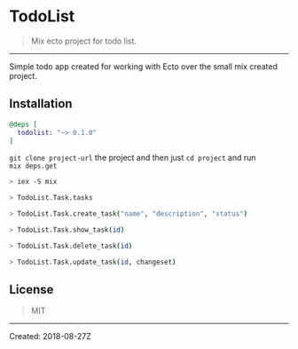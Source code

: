 # TodoList

> Mix ecto project for todo list.
---
Simple todo app created for working with Ecto over the small mix created project. 


## Installation

```elixir
@deps [
  todolist: "~> 0.1.0"
]
```
`git clone project-url` the project and then just
`cd project` and run  
`mix deps.get`

```bash
> iex -S mix

> TodoList.Task.tasks

> TodoList.Task.create_task("name", "description", "status")

> TodoList.Task.show_task(id)

> TodoList.Task.delete_task(id)

> TodoList.Task.update_task(id, changeset)
```


## License

> MIT

----
Created:  2018-08-27Z
